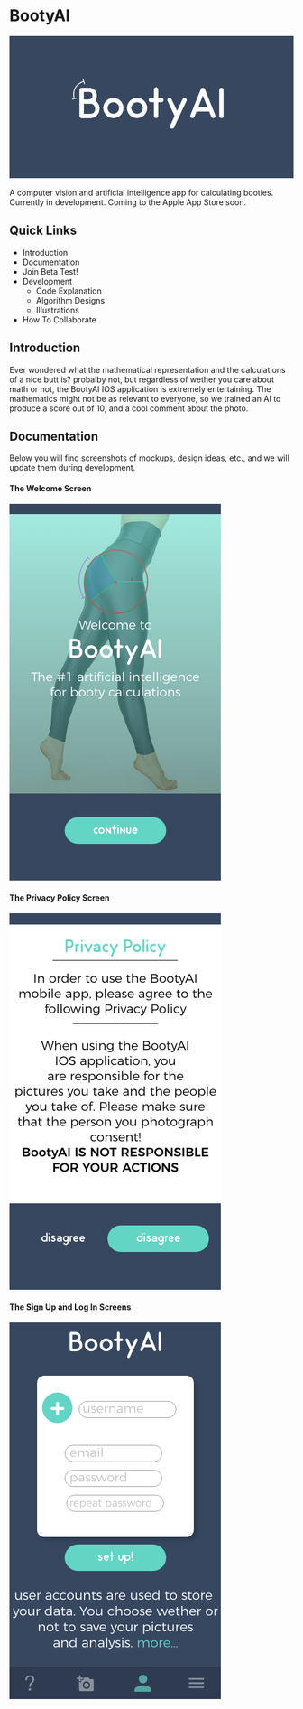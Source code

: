# BootyAI
![ScreenShot](logoBlueSmall.png)

A computer vision and artificial intelligence app for calculating booties. Currently in development. Coming to the Apple App Store soon.


## Quick Links

- Introduction
- Documentation
- Join Beta Test!
- Development
  - Code Explanation
  - Algorithm Designs
  - Illustrations
 - How To Collaborate

## Introduction

Ever wondered what the mathematical representation and the calculations of a nice butt is? probalby not, but regardless of wether you care about math or not, the BootyAI IOS application is extremely entertaining. The mathematics might not be as relevant to everyone, so we trained an AI to produce a score out of 10, and a cool comment about the photo.


## Documentation

Below you will find screenshots of mockups, design ideas, etc., and we will update them during development.

#### The Welcome Screen

![ScreenShot](startscreen.png)

#### The Privacy Policy Screen

![ScreenShot](privacypolicy.png)

#### The Sign Up and Log In Screens

![ScreenShot](Signupscreen.png)

